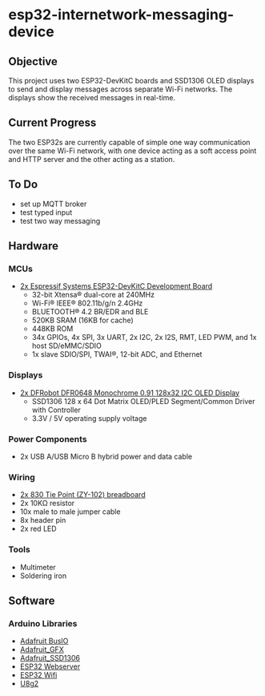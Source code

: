 # esp32-internetwork-messaging-device

## Objective
This project uses two ESP32-DevKitC boards and SSD1306 OLED displays to send and display messages across separate Wi-Fi networks. The displays show the received messages in real-time.

## Current Progress
The two ESP32s are currently capable of simple one way communication over the same Wi-Fi network, with one device acting as a soft access point and HTTP server and the other acting as a station.  

## To Do
* set up MQTT broker
* test typed input
* test two way messaging

## Hardware

### MCUs
- [2x Espressif Systems ESP32-DevKitC Development Board](https://au.mouser.com/pdfDocs/esp32_devkitc_v4_schSchematic.pdf)
  - 32-bit Xtensa® dual-core at 240MHz
  - Wi-Fi® IEEE® 802.11b/g/n 2.4GHz
  - BLUETOOTH® 4.2 BR/EDR and BLE
  - 520KB SRAM (16KB for cache)
  - 448KB ROM
  - 34x GPIOs, 4x SPI, 3x UART, 2x I2C, 2x I2S, RMT, LED PWM, and 1x host SD/eMMC/SDIO
  - 1x slave SDIO/SPI, TWAI®, 12-bit ADC, and Ethernet

### Displays
- [2x DFRobot DFR0648 Monochrome 0.91 128x32 I2C OLED Display](https://github.com/DFRobot/Wiki/raw/master/DFR0648/SSD1306-1.5.pdf)
  - SSD1306 128 x 64 Dot Matrix OLED/PLED Segment/Common Driver with Controller
  - 3.3V / 5V operating supply voltage

### Power Components
- 2x USB A/USB Micro B hybrid power and data cable
  
### Wiring
- [2x 830 Tie Point (ZY-102) breadboard](https://core-electronics.com.au/solderless-breadboard-830-tie-point-zy-102.html)
- 2x 10KΩ resistor
- 10x male to male jumper cable
- 8x header pin
- 2x red LED

### Tools
- Multimeter
- Soldering iron

## Software

### Arduino Libraries
- [Adafruit BusIO](https://github.com/adafruit/Adafruit_BusIO)
- [Adafruit_GFX](https://github.com/adafruit/Adafruit-GFX-Library)
- [Adafruit_SSD1306](https://github.com/adafruit/Adafruit_SSD1306)
- [ESP32 Webserver](https://github.com/espressif/arduino-esp32/tree/master/libraries/WebServer)
- [ESP32 Wifi](https://github.com/espressif/arduino-esp32/tree/master/libraries/WiFi)
- [U8g2](https://github.com/olikraus/u8g2)
